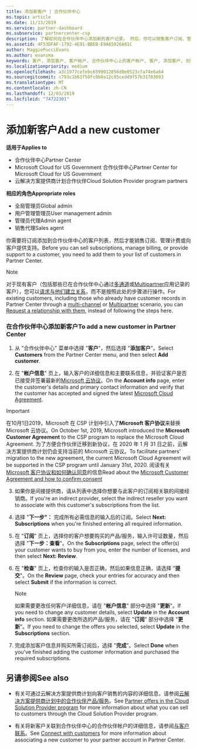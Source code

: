 ```yaml
---
title: 添加新客户 | 合作伙伴中心
ms.topic: article
ms.date: 11/13/2019
ms.service: partner-dashboard
ms.subservice: partnercenter-csp
description: 了解如何在合作伙伴中心添加新的客户记录。 然后，你可以销售客户订阅、管理计费或提供客户支持。
ms.assetid: 4F53DFAF-1792-4E91-BBEB-E9A65026A81C
author: MaggiePucciEvans
ms.author: evansma
keywords: 客户, 添加客户, 客户帐户, 合作伙伴中心上的客户帐户, 客户, 添加客户, 创建客户帐户
ms.localizationpriority: medium
ms.openlocfilehash: a3c1977cefebc6599012856d8e0523cfa74e6a64
ms.sourcegitcommit: c793c1b61f50fc0b0a12c95cedd9f57b31703093
ms.translationtype: MT
ms.contentlocale: zh-CN
ms.lasthandoff: 12/03/2019
ms.locfileid: "74722301"
---
```

# <a name="add-a-new-customer"></a><span data-ttu-id="fa6ee-105">添加新客户</span><span class="sxs-lookup"><span data-stu-id="fa6ee-105">Add a new customer</span></span>

<span data-ttu-id="fa6ee-106">**适用于**</span><span class="sxs-lookup"><span data-stu-id="fa6ee-106">**Applies to**</span></span>

- <span data-ttu-id="fa6ee-107">合作伙伴中心</span><span class="sxs-lookup"><span data-stu-id="fa6ee-107">Partner Center</span></span>
- <span data-ttu-id="fa6ee-108">Microsoft Cloud for US Government 合作伙伴中心</span><span class="sxs-lookup"><span data-stu-id="fa6ee-108">Partner Center for Microsoft Cloud for US Government</span></span>
- <span data-ttu-id="fa6ee-109">云解决方案提供商计划合作伙伴</span><span class="sxs-lookup"><span data-stu-id="fa6ee-109">Cloud Solution Provider program partners</span></span>

<span data-ttu-id="fa6ee-110">**相应的角色**</span><span class="sxs-lookup"><span data-stu-id="fa6ee-110">**Appropriate roles**</span></span>

- <span data-ttu-id="fa6ee-111">全局管理员</span><span class="sxs-lookup"><span data-stu-id="fa6ee-111">Global admin</span></span>
- <span data-ttu-id="fa6ee-112">用户管理管理员</span><span class="sxs-lookup"><span data-stu-id="fa6ee-112">User management admin</span></span>
- <span data-ttu-id="fa6ee-113">管理员代理</span><span class="sxs-lookup"><span data-stu-id="fa6ee-113">Admin agent</span></span>
- <span data-ttu-id="fa6ee-114">销售代理</span><span class="sxs-lookup"><span data-stu-id="fa6ee-114">Sales agent</span></span>


<span data-ttu-id="fa6ee-115">你需要将订阅添加到合作伙伴中心的客户列表，然后才能销售订阅、管理计费或向客户提供支持。</span><span class="sxs-lookup"><span data-stu-id="fa6ee-115">Before you can sell subscriptions, manage billing, or provide support to a customer, you need to add them to your list of customers in Partner  Center.</span></span>

>[!NOTE]
><span data-ttu-id="fa6ee-116">对于现有客户（包括那些已在合作伙伴中心通过[多通道](multichannel.md)或[Multipartner](multipartner.md)应用记录的客户），您可以[请求与他们建立关系](request-a-relationship-with-a-customer.md)，而不是按照此处的步骤进行操作。</span><span class="sxs-lookup"><span data-stu-id="fa6ee-116">For existing customers, including those who already have customer records in Partner Center through a [multi-channel](multichannel.md) or [Multipartner](multipartner.md) scenario, you can [Request a relationship with them](request-a-relationship-with-a-customer.md), instead of following the steps here.</span></span>

### <a name="to-add-a-new-customer-in-partner-center"></a><span data-ttu-id="fa6ee-117">在合作伙伴中心添加新客户</span><span class="sxs-lookup"><span data-stu-id="fa6ee-117">To add a new customer in Partner Center</span></span>

1. <span data-ttu-id="fa6ee-118">从 "合作伙伴中心" 菜单中选择 "**客户**"，然后选择 "**添加客户**"。</span><span class="sxs-lookup"><span data-stu-id="fa6ee-118">Select **Customers** from the Partner Center menu, and then select **Add customer**.</span></span>

2. <span data-ttu-id="fa6ee-119">在 "**帐户信息**" 页上，输入客户的详细信息和主要联系信息，并验证客户是否已接受并签署最新的[Microsoft 云协议](agreements.md)。</span><span class="sxs-lookup"><span data-stu-id="fa6ee-119">On the **Account info** page, enter the customer's details and primary contact information and verify that the customer has accepted and signed the latest [Microsoft Cloud Agreement](agreements.md).</span></span>

>[!IMPORTANT] 
> <span data-ttu-id="fa6ee-120">在10月1日2019，Microsoft 在 CSP 计划中引入了**Microsoft 客户协议**来替换 Microsoft 云协议。</span><span class="sxs-lookup"><span data-stu-id="fa6ee-120">On October 1st, 2019, Microsoft introduced the **Microsoft Customer Agreement** to the CSP program to replace the Microsoft Cloud Agreement.</span></span> <span data-ttu-id="fa6ee-121">为了方便合作伙伴迁移到新协议，在 2020 年 1 月 31 日之前，云解决方案提供商计划仍会支持当前的 Microsoft 云协议。</span><span class="sxs-lookup"><span data-stu-id="fa6ee-121">To facilitate partners' migration to the new agreement, the current Microsoft Cloud Agreement will be supported in the CSP program until January 31st, 2020.</span></span> <span data-ttu-id="fa6ee-122">阅读有关[Microsoft 客户协议和如何确认同意](confirm-customer-agreement.md)的信息</span><span class="sxs-lookup"><span data-stu-id="fa6ee-122">Read about the [Microsoft Customer Agreement and how to confirm consent](confirm-customer-agreement.md)</span></span>
  
3. <span data-ttu-id="fa6ee-123">如果你是间接提供商，请从列表中选择你想要与此客户的订阅相关联的间接经销商。</span><span class="sxs-lookup"><span data-stu-id="fa6ee-123">If you're an indirect provider, select the indirect reseller you want to associate with this customer's subscriptions from the list.</span></span>

4. <span data-ttu-id="fa6ee-124">选择 "**下一步"：** 完成所有必需信息的输入后的订阅。</span><span class="sxs-lookup"><span data-stu-id="fa6ee-124">Select **Next: Subscriptions** when you're finished entering all required information.</span></span>

5. <span data-ttu-id="fa6ee-125">在 "**订阅**" 页上，选择你的客户想要购买的产品/服务，输入许可证数量，然后选择 "**下一步：查看**"。</span><span class="sxs-lookup"><span data-stu-id="fa6ee-125">On the **Subscriptions** page, select the offer(s) your customer wants to buy from you, enter the number of licenses, and then select **Next: Review**.</span></span>

6. <span data-ttu-id="fa6ee-126">在 "**检查**" 页上，检查你的输入是否正确，然后如果信息正确，请选择 "**提交**"。</span><span class="sxs-lookup"><span data-stu-id="fa6ee-126">On the **Review** page, check your entries for accuracy and then select **Submit** if the information is correct.</span></span>

    >[!NOTE]
    ><span data-ttu-id="fa6ee-127">如果需要更改任何客户详细信息，请在 "**帐户信息**" 部分中选择 "**更新**"。</span><span class="sxs-lookup"><span data-stu-id="fa6ee-127">If you need to change any customer details, select **Update** in the **Account info** section.</span></span> <span data-ttu-id="fa6ee-128">如果需要更改所选的产品/服务，请在 "**订阅**" 部分中选择 "**更新**"。</span><span class="sxs-lookup"><span data-stu-id="fa6ee-128">If you need to change the offers you selected, select **Update** in the **Subscriptions** section.</span></span>

7. <span data-ttu-id="fa6ee-129">完成添加客户信息并购买所需订阅后，选择 "**完成**"。</span><span class="sxs-lookup"><span data-stu-id="fa6ee-129">Select **Done** when you've finished adding the customer information and purchased the required subscriptions.</span></span>

## <a name="see-also"></a><span data-ttu-id="fa6ee-130">另请参阅</span><span class="sxs-lookup"><span data-stu-id="fa6ee-130">See also</span></span>

- <span data-ttu-id="fa6ee-131">有关可通过云解决方案提供商计划向客户销售的内容的详细信息，请参阅[云解决方案提供商计划中的合作伙伴产品/服务](csp-offers.md)。</span><span class="sxs-lookup"><span data-stu-id="fa6ee-131">See [Partner offers in the Cloud Solution Provider program](csp-offers.md) for more information about what you can sell to customers through the Cloud Solution Provider program.</span></span>

- <span data-ttu-id="fa6ee-132">有关将新客户关联到合作伙伴中心的合作伙伴帐户的详细信息，请参阅[与客户联系](customer-accounts.md)。</span><span class="sxs-lookup"><span data-stu-id="fa6ee-132">See [Connect with customers](customer-accounts.md) for more information about associating a new customer to your partner account in Partner Center.</span></span>